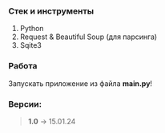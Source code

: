 ### Стек и инструменты
1. Python
2. Request & Beautiful Soup (для парсинга)
3. Sqite3
### Работа
Запускать приложение из файла __main.py__!
### Версии:
> __1.0__ -> 15.01.24